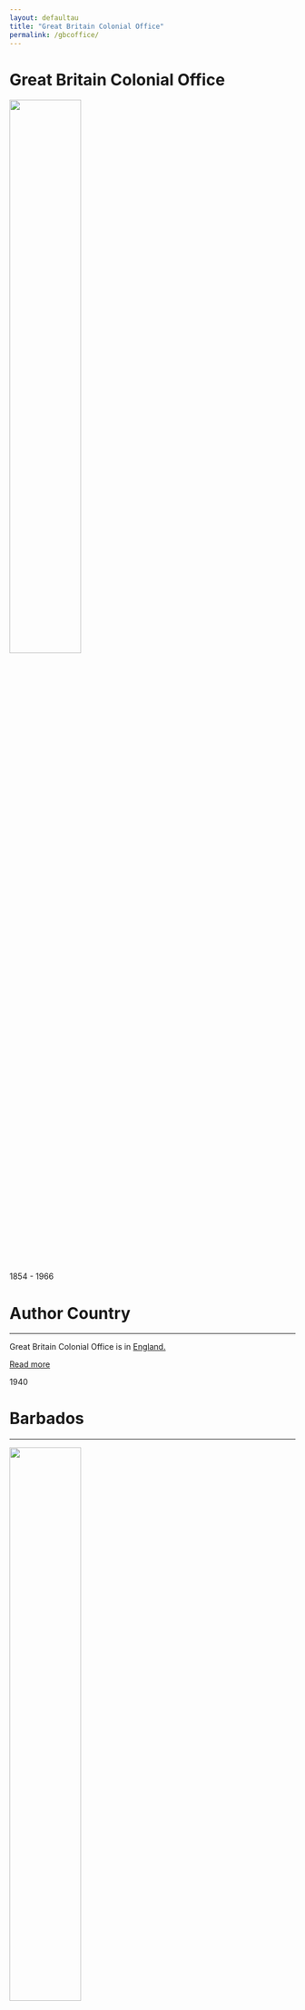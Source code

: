 ```yaml
---
layout: defaultau
title: "Great Britain Colonial Office"
permalink: /gbcoffice/
---
```

<!-- partial:index.partial.html -->
<div class="content">
     <h1>Great Britain Colonial Office</h1>
    <div class="quote">
        <div><img src="https://upload.wikimedia.org/wikipedia/commons/thumb/6/67/Foreign_and_India_Offices%2C_London%2C_1866_ILN.jpg/450px-Foreign_and_India_Offices%2C_London%2C_1866_ILN.jpg" height="50%" width = "50%" class="logo"></div>
    </div>
    <div class="timeline">
        <div style="padding-bottom:100px;"></div>
        <div class="block">
             <div class="date right"><p class="right"> 1854 - 1966 </p></div>
            <div class="dot"></div>
            <div class="left first">
            <div class="author_country">
                <h1>Author Country</h1><hr>
          <div class="aclocation">  <p>Great Britain Colonial Office is in <a href="{{ site.baseurl }}/11">England.</a></p></div>
              <div class="acreadmore">  <a href="https://en.wikipedia.org/wiki/Colonial_Office" target="_blank">Read more</a></div>
            </div>
            </div>
        <div class="block">
            <div class="date left"><p class="left">1940</p></div>
            <div class="dot"></div>
            <div class="right">
                <h1>Barbados</h1><hr>
                <p><img src="https://books.google.dm/books/content?id=lKgbAQAAMAAJ&printsec=frontcover&img=1&zoom=1&imgtk=AFLRE70RdiSZBsVxDo0rxYrku8g9W7e1IK5hL_PMDyga_1uSP2saSg-mG011EcSgwIkrch5GT4mpcpbsNYnZfTSiyfA4utMGXOwkYrtvq2998e-1WriCGWpj8KAutBBKAgDNN5uHcqGc" height="50%" width = "50%"></p>
                <p>
                Language: English<br/>
                Publisher: H.M. Stationery Office<br/>
                Pub_location: London, England<br/>
                Genre: Nonfiction Book<br/>
                Length: 1046<br/>                   </p>
            </div>
        </div>
<!-- partial -->
  <script src='https://cdnjs.cloudflare.com/ajax/libs/jquery/3.1.1/jquery.min.js'></script><script  src="assets/js/authorscript.js"></script>
